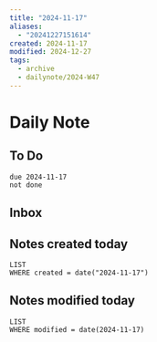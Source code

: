 ```yaml
---
title: "2024-11-17"
aliases:
  - "20241227151614"
created: 2024-11-17
modified: 2024-12-27
tags:
  - archive
  - dailynote/2024-W47
---
```

# Daily Note
## To Do
```tasks
due 2024-11-17
not done
```
## Inbox
## Notes created today
```dataview
LIST
WHERE created = date("2024-11-17")
```
## Notes modified today
```dataview
LIST
WHERE modified = date(2024-11-17)
```
